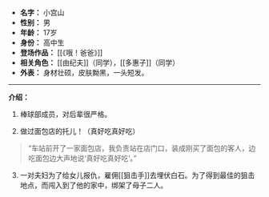 
- **名字：** 小宫山
- **性别：** 男
- **年龄：** 17岁
- **身份：** 高中生
- **登场作品：** [[《哦！爸爸》]]
- **相关角色：** [[由纪夫]]（同学），[[多惠子]]（同学）
- **外表：** 身材壮硕，皮肤黝黑，一头短发。

---

**介绍：** 

1. 棒球部成员，对后辈很严格。

2. 做过面包店的托儿！（真好吃真好吃）

> “车站前开了一家面包店，我负责站在店门口，装成刚买了面包的客人，边吃面包边大声地说‘真好吃真好吃’。”

3. 一对夫妇为了给女儿报仇，雇佣[[狙击手]]去埋伏白石。为了得到最佳的狙击地点，而闯入到了他的家中，绑架了母子二人。